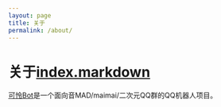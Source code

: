 ```yaml
---
layout: page
title: 关于
permalink: /about/
---
```


# 关于[index.markdown](..%2Findex.markdown)

[可怜Bot](https://github.com/xszqxszq/KarenBot)是一个面向音MAD/maimai/二次元QQ群的QQ机器人项目。

